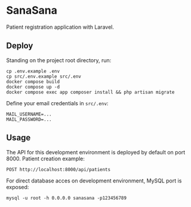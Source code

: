 # SanaSana
Patient registration application with Laravel.

## Deploy
Standing on the project root directory, run:
```
cp .env.example .env
cp src/.env.example src/.env
docker compose build
docker compose up -d
docker compose exec app composer install && php artisan migrate
```

Define your email credentials in `src/.env`:
```
MAIL_USERNAME=...
MAIL_PASSWORD=...
```

## Usage
The API for this development environment is deployed by default on port 8000.
Patient creation example:
```
POST http://localhost:8000/api/patients
```

For direct database acces on development environment, MySQL port is exposed:
```
mysql -u root -h 0.0.0.0 sanasana -p123456789
```
